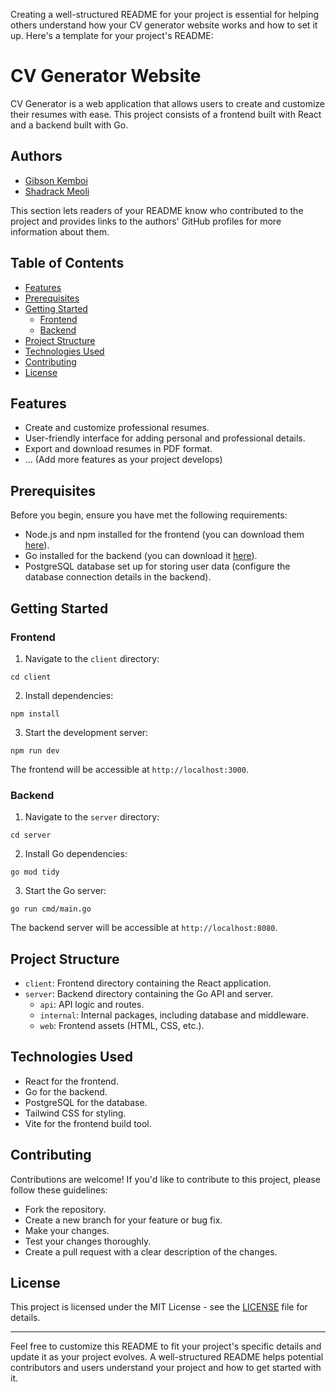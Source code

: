 Creating a well-structured README for your project is essential for helping others understand how your CV generator website works and how to set it up. Here's a template for your project's README:

# CV Generator Website

CV Generator is a web application that allows users to create and customize their resumes with ease. This project consists of a frontend built with React and a backend built with Go.

## Authors

- [Gibson Kemboi](https://github.com/Domains18)
- [Shadrack Meoli](https://github.com/shadmeoli)

This section lets readers of your README know who contributed to the project and provides links to the authors' GitHub profiles for more information about them.

## Table of Contents

- [Features](#features)
- [Prerequisites](#prerequisites)
- [Getting Started](#getting-started)
  - [Frontend](#frontend)
  - [Backend](#backend)
- [Project Structure](#project-structure)
- [Technologies Used](#technologies-used)
- [Contributing](#contributing)
- [License](#license)

## Features

- Create and customize professional resumes.
- User-friendly interface for adding personal and professional details.
- Export and download resumes in PDF format.
- ... (Add more features as your project develops)

## Prerequisites

Before you begin, ensure you have met the following requirements:

- Node.js and npm installed for the frontend (you can download them [here](https://nodejs.org/)).
- Go installed for the backend (you can download it [here](https://golang.org/dl/)).
- PostgreSQL database set up for storing user data (configure the database connection details in the backend).

## Getting Started

### Frontend

1. Navigate to the `client` directory:

```shell
cd client
```

2. Install dependencies:

```shell
npm install
```

3. Start the development server:

```shell
npm run dev
```

The frontend will be accessible at `http://localhost:3000`.

### Backend

1. Navigate to the `server` directory:

```shell
cd server
```

2. Install Go dependencies:

```shell
go mod tidy
```

3. Start the Go server:

```shell
go run cmd/main.go
```

The backend server will be accessible at `http://localhost:8080`.

## Project Structure

- `client`: Frontend directory containing the React application.
- `server`: Backend directory containing the Go API and server.
  - `api`: API logic and routes.
  - `internal`: Internal packages, including database and middleware.
  - `web`: Frontend assets (HTML, CSS, etc.).

## Technologies Used

- React for the frontend.
- Go for the backend.
- PostgreSQL for the database.
- Tailwind CSS for styling.
- Vite for the frontend build tool.

## Contributing

Contributions are welcome! If you'd like to contribute to this project, please follow these guidelines:

- Fork the repository.
- Create a new branch for your feature or bug fix.
- Make your changes.
- Test your changes thoroughly.
- Create a pull request with a clear description of the changes.

## License

This project is licensed under the MIT License - see the [LICENSE](LICENSE) file for details.

---

Feel free to customize this README to fit your project's specific details and update it as your project evolves. A well-structured README helps potential contributors and users understand your project and how to get started with it.
